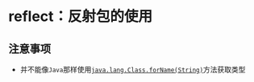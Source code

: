 # reflect：反射包的使用
## 注意事项

- 并不能像`Java`那样使用[`java.lang.Class.forName(String)`](<https://docs.oracle.com/javase/tutorial/reflect/class/classNew.html>)方法获取类型



